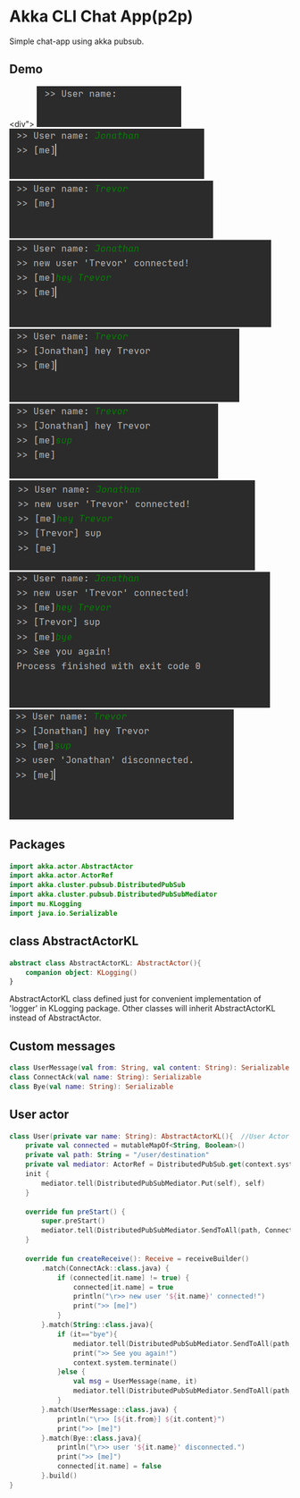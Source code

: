 # Akka CLI Chat App(p2p)
Simple chat-app using akka pubsub.

## Demo
<div">
    <img src="https://github.com/ferrarijh/akka-p2p-chat/blob/master/demo-screenshot/1.png">
    <img src="https://github.com/ferrarijh/akka-p2p-chat/blob/master/demo-screenshot/2.png">
    <img src="https://github.com/ferrarijh/akka-p2p-chat/blob/master/demo-screenshot/3.png">
    <img src="https://github.com/ferrarijh/akka-p2p-chat/blob/master/demo-screenshot/4.png">
    <img src="https://github.com/ferrarijh/akka-p2p-chat/blob/master/demo-screenshot/5.png">
    <img src="https://github.com/ferrarijh/akka-p2p-chat/blob/master/demo-screenshot/6.png">
    <img src="https://github.com/ferrarijh/akka-p2p-chat/blob/master/demo-screenshot/7.png">
    <img src="https://github.com/ferrarijh/akka-p2p-chat/blob/master/demo-screenshot/8.png">
    <img src="https://github.com/ferrarijh/akka-p2p-chat/blob/master/demo-screenshot/9.png">
</div>

## Packages
```kotlin
import akka.actor.AbstractActor
import akka.actor.ActorRef
import akka.cluster.pubsub.DistributedPubSub
import akka.cluster.pubsub.DistributedPubSubMediator
import mu.KLogging
import java.io.Serializable
```

## class AbstractActorKL
```kotlin
abstract class AbstractActorKL: AbstractActor(){
    companion object: KLogging()
}
```
AbstractActorKL class defined just for convenient implementation of 'logger' in KLogging package.
Other classes will inherit AbstractActorKL instead of AbstractActor.

## Custom messages
```kotlin
class UserMessage(val from: String, val content: String): Serializable
class ConnectAck(val name: String): Serializable
class Bye(val name: String): Serializable
```

## User actor
```kotlin
class User(private var name: String): AbstractActorKL(){  //User Actor sends & displays message
    private val connected = mutableMapOf<String, Boolean>()
    private val path: String = "/user/destination"
    private val mediator: ActorRef = DistributedPubSub.get(context.system).mediator()
    init {
        mediator.tell(DistributedPubSubMediator.Put(self), self)
    }

    override fun preStart() {
        super.preStart()
        mediator.tell(DistributedPubSubMediator.SendToAll(path, ConnectAck(name), true), self)
    }

    override fun createReceive(): Receive = receiveBuilder()
        .match(ConnectAck::class.java) {
            if (connected[it.name] != true) {
                connected[it.name] = true
                println("\r>> new user '${it.name}' connected!")
                print(">> [me]")
            }
        }.match(String::class.java){
            if (it=="bye"){
                mediator.tell(DistributedPubSubMediator.SendToAll(path, Bye(name), true), self)
                print(">> See you again!")
                context.system.terminate()
            }else {
                val msg = UserMessage(name, it)
                mediator.tell(DistributedPubSubMediator.SendToAll(path, msg, true), self)
            }
        }.match(UserMessage::class.java) {
            println("\r>> [${it.from}] ${it.content}")
            print(">> [me]")
        }.match(Bye::class.java){
            println("\r>> user '${it.name}' disconnected.")
            print(">> [me]")
            connected[it.name] = false
        }.build()
}
```
